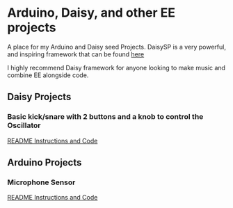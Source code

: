 # Arduino, Daisy, and other EE projects

A place for my Arduino and Daisy seed Projects. DaisySP is a very powerful, and inspiring framework that can be found [here](https://github.com/electro-smith/DaisySP)

I highly recommend Daisy framework for anyone looking to make music and combine EE alongside code.


## Daisy Projects

### Basic kick/snare with 2 buttons and a knob to control the Oscillator
[README Instructions and Code](./drum-osc/README.md)




## Arduino Projects



### Microphone Sensor
[README Instructions and Code](./microphone-sensor/README.md)
